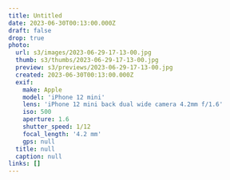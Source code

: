 ```yaml
---
title: Untitled
date: 2023-06-30T00:13:00.000Z
draft: false
drop: true
photo:
  url: s3/images/2023-06-29-17-13-00.jpg
  thumb: s3/thumbs/2023-06-29-17-13-00.jpg
  preview: s3/previews/2023-06-29-17-13-00.jpg
  created: 2023-06-30T00:13:00.000Z
  exif:
    make: Apple
    model: 'iPhone 12 mini'
    lens: 'iPhone 12 mini back dual wide camera 4.2mm f/1.6'
    iso: 500
    aperture: 1.6
    shutter_speed: 1/12
    focal_length: '4.2 mm'
    gps: null
  title: null
  caption: null
links: []
---
```

